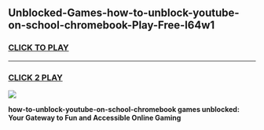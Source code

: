 
## Unblocked-Games-how-to-unblock-youtube-on-school-chromebook-Play-Free-l64w1
<h3>
<a href="https://premium76.site?title=how-to-unblock-youtube-on-school-chromebook&ref=18A1">CLICK TO PLAY</a></h3>
<hr>

<h3>
<a href="https://premium76.site?title=how-to-unblock-youtube-on-school-chromebook&ref=18A1">CLICK 2 PLAY</a>
  
</h3>

<a href="https://premium76.site?title=how-to-unblock-youtube-on-school-chromebook&ref=18A1"><img src="https://clearcache.store/games.png"></a>


**how-to-unblock-youtube-on-school-chromebook games unblocked: Your Gateway to Fun and Accessible Online Gaming**
